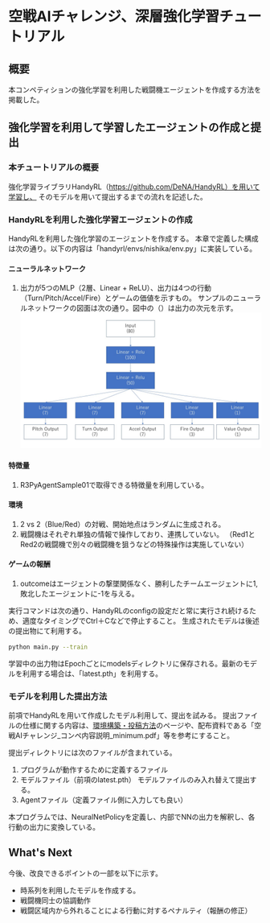 # 空戦AIチャレンジ、深層強化学習チュートリアル

## 概要

本コンペティションの強化学習を利用した戦闘機エージェントを作成する方法を掲載した。
## 強化学習を利用して学習したエージェントの作成と提出

### 本チュートリアルの概要

強化学習ライブラリHandyRL（https://github.com/DeNA/HandyRL）を用いて学習し、
そのモデルを用いて提出するまでの流れを記述した。

### HandyRLを利用した強化学習エージェントの作成

HandyRLを利用した強化学習のエージェントを作成する。
本章で定義した構成は次の通り。以下の内容は「handyrl/envs/nishika/env.py」に実装している。

#### ニューラルネットワーク

1. 出力が5つのMLP（2層、Linear + ReLU）、出力は4つの行動（Turn/Pitch/Accel/Fire）とゲームの価値を示すもの。
   サンプルのニューラルネットワークの図面は次の通り。図中の（）は出力の次元を示す。
   <img src="network_stracture.jpg" alt="network_stracture" style="zoom:67%;" />

#### 特徴量

1. R3PyAgentSample01で取得できる特徴量を利用している。

#### 環境

1. 2 vs 2（Blue/Red）の対戦、開始地点はランダムに生成される。
2. 戦闘機はそれぞれ単独の情報で操作しており、連携していない。
   （Red1とRed2の戦闘機で別々の戦闘機を狙うなどの特殊操作は実施していない）

#### ゲームの報酬

1. outcomeはエージェントの撃墜関係なく、勝利したチームエージェントに1, 敗北したエージェントに-1を与える。

実行コマンドは次の通り、HandyRLのconfigの設定だと常に実行され続けるため、適度なタイミングでCtrl＋Cなどで停止すること。
生成されたモデルは後述の提出物にて利用する。

```bash
python main.py --train
```

学習中の出力物はEpochごとにmodelsディレクトリに保存される。最新のモデルを利用する場合は、「latest.pth」を利用する。

### モデルを利用した提出方法

前項でHandyRLを用いて作成したモデル利用して、提出を試みる。
提出ファイルの仕様に関する内容は、[環境構築・投稿方法](https://www.nishika.com/competitions/23/summary#getting-started)のページや、配布資料である「空戦AIチャレンジ_コンペ内容説明_minimum.pdf」等を参考にすること。

提出ディレクトリには次のファイルが含まれている。

1. プログラムが動作するために定義するファイル
2. モデルファイル（前項のlatest.pth）
   モデルファイルのみ入れ替えて提出する。
3. Agentファイル（定義ファイル側に入力しても良い）

本プログラムでは、NeuralNetPolicyを定義し、内部でNNの出力を解釈し、各行動の出力に変換している。

## What's Next

今後、改良できるポイントの一部を以下に示す。

- 時系列を利用したモデルを作成する。
- 戦闘機同士の協調動作
- 戦闘区域内から外れることによる行動に対するペナルティ（報酬の修正）